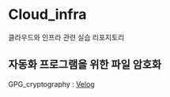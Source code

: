 # Cloud_infra
클라우드와 인프라 관련 실습 리포지토리

## 자동화 프로그램을 위한 파일 암호화
GPG_cryptography : [Velog](https://velog.io/@5p2rs5/%EB%A6%AC%EB%88%85-%EC%95%94%ED%98%B8%ED%99%94%ED%8C%8C%EC%9D%B4%EC%8D%AC-cryptography-GPG)
